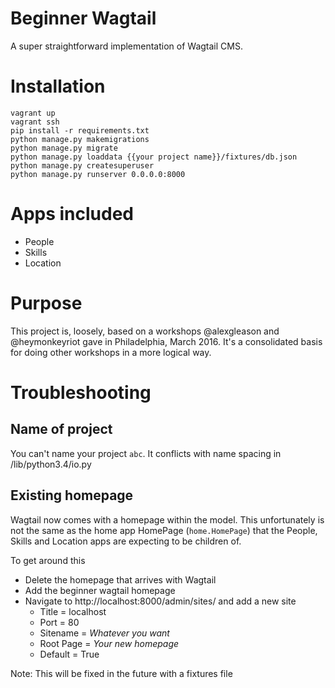 Beginner Wagtail
==================
A super straightforward implementation of Wagtail CMS.

# Installation
```
vagrant up
vagrant ssh
pip install -r requirements.txt
python manage.py makemigrations
python manage.py migrate
python manage.py loaddata {{your project name}}/fixtures/db.json
python manage.py createsuperuser
python manage.py runserver 0.0.0.0:8000
```

# Apps included

- People
- Skills
- Location

# Purpose
This project is, loosely, based on a workshops @alexgleason and @heymonkeyriot gave in Philadelphia, March 2016. It's a consolidated basis for doing other workshops in a more logical way.

# Troubleshooting
## Name of project
You can't name your project `abc`. It conflicts with name spacing in /lib/python3.4/io.py

## Existing homepage
Wagtail now comes with a homepage within the model. This unfortunately is not the same as the home app HomePage (`home.HomePage`) that the People, Skills and Location apps are expecting to be children of.

To get around this

 - Delete the homepage that arrives with Wagtail
 - Add the beginner wagtail homepage
 - Navigate to http://localhost:8000/admin/sites/ and add a new site
   - Title = localhost
   - Port = 80
   - Sitename = _Whatever you want_
   - Root Page = _Your new homepage_
   - Default = True

Note: This will be fixed in the future with a fixtures file